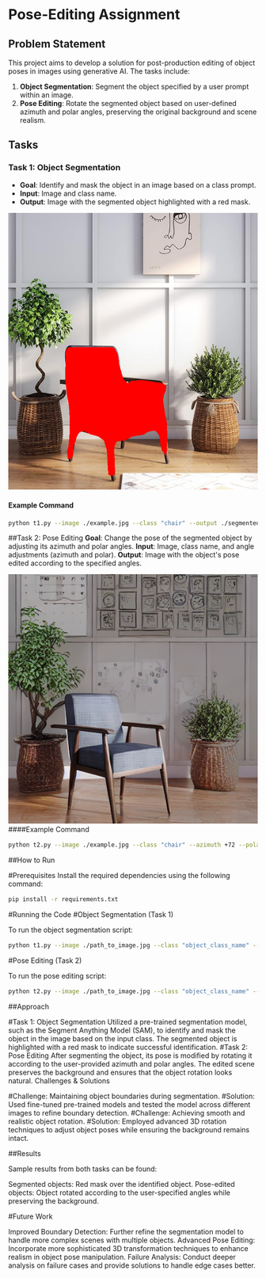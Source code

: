 # Pose-Editing Assignment

## Problem Statement
This project aims to develop a solution for post-production editing of object poses in images using generative AI. The tasks include:

1. **Object Segmentation**: Segment the object specified by a user prompt within an image.
2. **Pose Editing**: Rotate the segmented object based on user-defined azimuth and polar angles, preserving the original background and scene realism.

## Tasks

### Task 1: Object Segmentation
- **Goal**: Identify and mask the object in an image based on a class prompt.
- **Input**: Image and class name.
- **Output**: Image with the segmented object highlighted with a red mask.

![task 1 output](generated.png)
  
#### Example Command
```bash
python t1.py --image ./example.jpg --class "chair" --output ./segmented_output.png
```

##Task 2: Pose Editing
**Goal**: Change the pose of the segmented object by adjusting its azimuth and polar angles.
**Input**: Image, class name, and angle adjustments (azimuth and polar).
**Output**: Image with the object's pose edited according to the specified angles.

![task 2 output](pose_edited.png)
####Example Command 
```bash
python t2.py --image ./example.jpg --class "chair" --azimuth +72 --polar +0 --output ./pose_edited_output.png
```

##How to Run

#Prerequisites
Install the required dependencies using the following command:

```bash
pip install -r requirements.txt
```

#Running the Code
#Object Segmentation (Task 1)

To run the object segmentation script:

```bash
python t1.py --image ./path_to_image.jpg --class "object_class_name" --output ./output_image.png
```
#Pose Editing (Task 2)

To run the pose editing script:

```bash
python t2.py --image ./path_to_image.jpg --class "object_class_name" --azimuth +degrees --polar +degrees --output ./output_image.png
```
##Approach

#Task 1: Object Segmentation
Utilized a pre-trained segmentation model, such as the Segment Anything Model (SAM), to identify and mask the object in the image based on the input class.
The segmented object is highlighted with a red mask to indicate successful identification.
#Task 2: Pose Editing
After segmenting the object, its pose is modified by rotating it according to the user-provided azimuth and polar angles.
The edited scene preserves the background and ensures that the object rotation looks natural.
Challenges & Solutions

#Challenge: Maintaining object boundaries during segmentation.
#Solution: Used fine-tuned pre-trained models and tested the model across different images to refine boundary detection.
#Challenge: Achieving smooth and realistic object rotation.
#Solution: Employed advanced 3D rotation techniques to adjust object poses while ensuring the background remains intact.

##Results

Sample results from both tasks can be found:

Segmented objects: Red mask over the identified object.
Pose-edited objects: Object rotated according to the user-specified angles while preserving the background.


#Future Work

Improved Boundary Detection: Further refine the segmentation model to handle more complex scenes with multiple objects.
Advanced Pose Editing: Incorporate more sophisticated 3D transformation techniques to enhance realism in object pose manipulation.
Failure Analysis: Conduct deeper analysis on failure cases and provide solutions to handle edge cases better.
